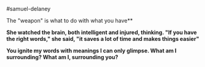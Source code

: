 #samuel-delaney

The "weapon" is what to do with what you have**

**She watched the brain, both intelligent and injured, thinking. "If you have the right words," she said, "it saves a lot of time and makes things easier"**

**You ignite my words with meanings I can only glimpse. What am I surrounding? What am I, surrounding you?**